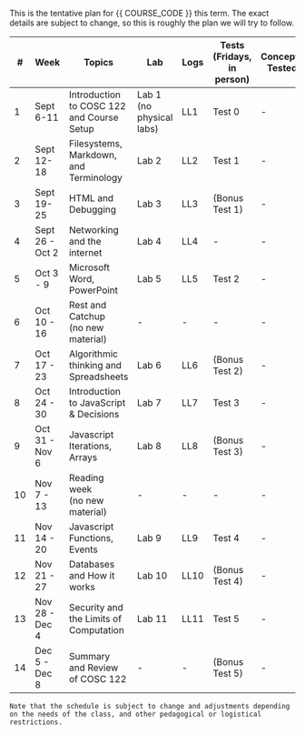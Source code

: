 This is the tentative plan for {{ COURSE_CODE }} this term.
The exact details are subject to change, so this is roughly the plan we will try to follow.


| #  | Week            | Topics                                    | Lab                      | Logs | Tests (Fridays, in person) | Concepts Tested |
|----|-----------------|-------------------------------------------|--------------------------|------|----------------------------|-----------------|
| 1  | Sept 6-11       | Introduction to COSC 122 and Course Setup | Lab 1 (no physical labs) | LL1  | Test 0                     | -               |
| 2  | Sept 12-18      | Filesystems, Markdown, and Terminology    | Lab 2                    | LL2  | Test 1                     | -               |
| 3  | Sept 19-25      | HTML and Debugging                        | Lab 3                    | LL3  | (Bonus Test 1)             | -               |
| 4  | Sept 26 - Oct 2 | Networking and the internet               | Lab 4                    | LL4  | -                          | -               |
| 5  | Oct 3 - 9       | Microsoft Word, PowerPoint                | Lab 5                    | LL5  | Test 2                     | -               |
| 6  | Oct 10 - 16     | Rest and Catchup <br />(no new material)  | -                        | -    | -                          | -               |
| 7  | Oct 17 - 23     | Algorithmic thinking and Spreadsheets     | Lab 6                    | LL6  | (Bonus Test 2)             | -               |
| 8  | Oct 24 - 30     | Introduction to JavaScript & Decisions    | Lab 7                    | LL7  | Test 3                     | -               |
| 9  | Oct 31 - Nov 6  | Javascript Iterations, Arrays             | Lab 8                    | LL8  | (Bonus Test 3)             | -               |
| 10 | Nov 7 - 13      | Reading week <br />(no new material)      | -                        | -    | -                          | -               |
| 11 | Nov 14 - 20     | Javascript Functions, Events              | Lab 9                    | LL9  | Test 4                     | -               |
| 12 | Nov 21 - 27     | Databases and How it works                | Lab 10                   | LL10 | (Bonus Test 4)             | -               |
| 13 | Nov 28 - Dec 4  | Security and the Limits of Computation    | Lab 11                   | LL11 | Test 5                     | -               |
| 14 | Dec 5 - Dec 8   | Summary and Review of COSC 122            | -                        | -    | (Bonus Test 5)             | -               |

```{note}
Note that the schedule is subject to change and adjustments depending on the needs of the class, and other pedagogical or logistical restrictions.
```

<!-- 

Lecture number online based on stuff Seva sent me

- 1 Introduction to the course.
- 2 Computer Terminology, Computer Internals and Operation

- 3 Networking and the Internet 
- 4 HTML

- 5 Debugging Problems 
- 6 Information Representation (consider cut)

- 7 Computer Organization (consider cut)

- Word Processing Programs 
- Presentation Programs

- 8 Spreadsheets
- 9 Algorithmic Thinking

- 10 JavaScript: Basics 
- 11 JavaScript: Decisions

- 12 JavaScript: Iteration and Arrays 
- 13 JavaScript: Functions and Events

- 14 JavaScript: Programming Forms
- 15 Databases (consider cut)

- 15 Database Programs (consider cut)
- 16 How it works

- 17 Security
- 20 Computer Fluency Summary

## Not included

- 19 Computer Limits

## Things I want to introduce

- Markdown
- Filesystems
- Editing on GitHub (not git)
- GitHub Pages

## Labs prior to me taking over

- Lab 1 - Windows and Internet
- Lab 2 - Graphics and images
- Lab 3 - Building a webpage
- Lab 4 - Word
- Lab 5 - PowerPoint
- Lab 6 - Javascript Basics
- Lab 7 - Javascript Iteration
- Lab 8 - Javascript Functions and Events
- Lab 9 - Excel
- Lab 10 - Access
- Lab 11 - HTML/Javascript (Bonus)
- Lab 12 - Javascript Programming (Bonus)

## New Lab structure

- Lab 1 - Markdown and submitting labs
- Lab 2 - Windows, Mac, and the internet (Lab 1)
- Lab 3 - Graphics and images (Lab 2)
- Lab 4 - Building a Web page (formerly Lab 3)
- Lab 5 - Word (Lab 4) and Powerpoint (Lab 5)
- Lab 6 - Excel (Lab 9)
- Lab 7 - Javascript Basics (Lab 6)
- Lab 8 - Javascript Iteration (Lab 7)
- Lab 9 - Javascript Functions and Events (Lab 8)
- Lab 10 - HTML/Javascript (Lab 11)
- Lab 11 - Javascript Programming
-->
